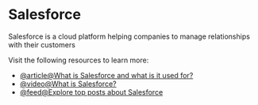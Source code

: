 # Salesforce

Salesforce is a cloud platform helping companies to manage relationships with their customers

Visit the following resources to learn more:

- [@article@What is Salesforce and what is it used for?](https://ascendix.com/blog/what-is-salesforce-what-salesforce-is-used-for/)
- [@video@What is Salesforce?](https://www.youtube.com/watch?v=xx2sK-QiBjw)
- [@feed@Explore top posts about Salesforce](https://app.daily.dev/tags/salesforce?ref=roadmapsh)